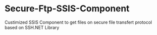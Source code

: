 # Secure-Ftp-SSIS-Component
Custimized SSIS Component to get files on secure file transfert protocol based on SSH.NET Library
